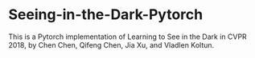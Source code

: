 # Seeing-in-the-Dark-Pytorch

This is a Pytorch implementation of Learning to See in the Dark in CVPR 2018, by Chen Chen, Qifeng Chen, Jia Xu, and Vladlen Koltun.
